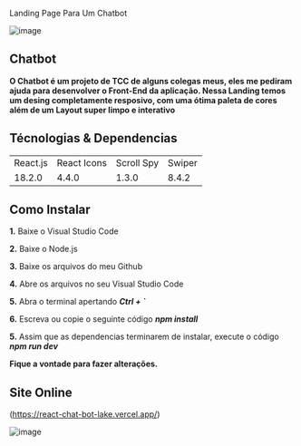 Landing Page Para Um Chatbot

![image](https://user-images.githubusercontent.com/110235876/194062995-760fa939-7c00-4a34-894e-31367293d7c7.png)

## Chatbot

**O Chatbot é um projeto de TCC de alguns colegas meus, eles me pediram ajuda para desenvolver o Front-End da aplicação. Nessa Landing temos um desing completamente resposivo, com uma ótima paleta de cores além de um Layout super limpo e interativo**

## Técnologias & Dependencias

<table>
  <tr>
    <td>React.js</td>
    <td>React Icons</td>
    <td>Scroll Spy</td>
    <td>Swiper</td>
  </tr>
  <tr>
    <td>18.2.0</td>
    <td>4.4.0</td>
    <td>1.3.0</td>
    <td>8.4.2</td>
  </tr>
</table>

## Como Instalar
**1.** Baixe o Visual Studio Code

**2.** Baixe o Node.js

**3.** Baixe os arquivos do meu Github

**4.** Abre os arquivos no seu Visual Studio Code

**5.** Abra o terminal apertando ***Ctrl + `***

**6.** Escreva ou copie o seguinte código ***npm install***

**5.** Assim que as dependencias terminarem de instalar, execute o código ***npm run dev***

**Fique a vontade para fazer alterações.**

## Site Online
(https://react-chat-bot-lake.vercel.app/)

![image](https://user-images.githubusercontent.com/110235876/194065899-82f66aeb-8737-45d9-af48-844273f79937.png)


